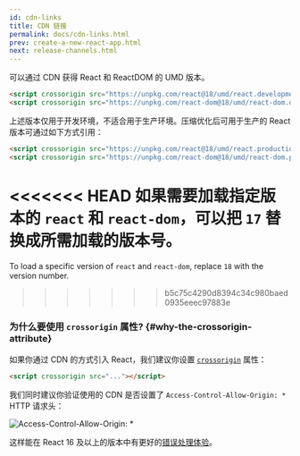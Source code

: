 ```yaml
---
id: cdn-links
title: CDN 链接
permalink: docs/cdn-links.html
prev: create-a-new-react-app.html
next: release-channels.html
---
```


可以通过 CDN 获得 React 和 ReactDOM 的 UMD 版本。

```html
<script crossorigin src="https://unpkg.com/react@18/umd/react.development.js"></script>
<script crossorigin src="https://unpkg.com/react-dom@18/umd/react-dom.development.js"></script>
```

上述版本仅用于开发环境，不适合用于生产环境。压缩优化后可用于生产的 React 版本可通过如下方式引用：

```html
<script crossorigin src="https://unpkg.com/react@18/umd/react.production.min.js"></script>
<script crossorigin src="https://unpkg.com/react-dom@18/umd/react-dom.production.min.js"></script>
```

<<<<<<< HEAD
如果需要加载指定版本的 `react` 和 `react-dom`，可以把 `17` 替换成所需加载的版本号。
=======
To load a specific version of `react` and `react-dom`, replace `18` with the version number.
>>>>>>> b5c75c4290d8394c34c980baed0935eeec97883e

### 为什么要使用 `crossorigin` 属性? {#why-the-crossorigin-attribute}

如果你通过 CDN 的方式引入 React，我们建议你设置 [`crossorigin`](https://developer.mozilla.org/en-US/docs/Web/HTML/CORS_settings_attributes) 属性：

```html
<script crossorigin src="..."></script>
```

我们同时建议你验证使用的 CDN 是否设置了 `Access-Control-Allow-Origin: *` HTTP 请求头：

![Access-Control-Allow-Origin: *](../images/docs/cdn-cors-header.png)

这样能在 React 16 及以上的版本中有更好的[错误处理体验](/blog/2017/07/26/error-handling-in-react-16.html)。
